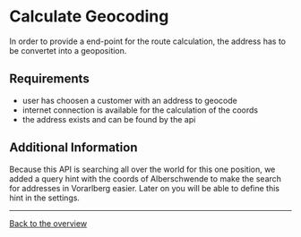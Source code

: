 # Calculate Geocoding

In order to provide a end-point for the route calculation, the address has to be convertet into a geoposition.

## Requirements

- user has choosen a customer with an address to geocode
- internet connection is available for the calculation of the coords
- the address exists and can be found by the api

## Additional Information

Because this API is searching all over the world for this one position, we added a query hint with the coords of Alberschwende to make the search for addresses in Vorarlberg easier.
Later on you will be able to define this hint in the settings.

---

[Back to the overview](./Index.md)
